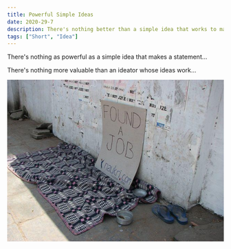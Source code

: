 ```yaml
---
title: Powerful Simple Ideas
date: 2020-29-7
description: There's nothing better than a simple idea that works to make a change
tags: ["Short", "Idea"]
---
```


There's nothing as powerful as a simple idea that makes a statement...

There's nothing more valuable than an ideator whose ideas work...

![Idea%2007f819847ed3459bb247077a46257c24/0_(1).jpg](Idea%2007f819847ed3459bb247077a46257c24/0_(1).jpg)